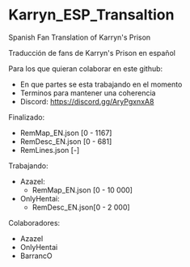 # Karryn_ESP_Transaltion
Spanish Fan Translation of Karryn's Prison

Traducción de fans de Karryn's Prison en español

Para los que quieran colaborar en este github:
  - En que partes se esta trabajando en el momento
  - Terminos para mantener una coherencia
  - Discord: https://discord.gg/AryPgxnxA8

Finalizado:
  - RemMap_EN.json [0 - 1167]
  - RemDesc_EN.json [0 - 681]
  - RemLines.json [-]

Trabajando:

  - Azazel:
    - RemMap_EN.json [0 - 10 000]
  - OnlyHentai:
    - RemDesc_EN.json[0 - 2 000]
  
Colaboradores:
  - Azazel
  - OnlyHentai
  - BarrancO

